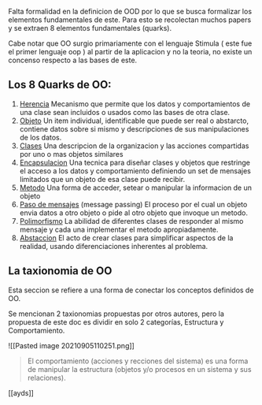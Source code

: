 Falta formalidad en la definicion de OOD por lo que se busca formalizar los elementos fundamentales de este. Para esto se recolectan muchos papers y se extraen 8 elementos fundamentales (quarks).

Cabe notar que OO surgio primariamente con el lenguaje Stimula ( este fue el primer lenguaje oop ) al partir de la aplicacion y no la teoria, no existe un concenso respecto a las bases de este. 

## Los 8 Quarks de OO:

1. <u>Herencia</u>
	Mecanismo que permite que los datos y comportamientos de una clase sean incluidos o usados como las bases de otra clase.
2. <u>Objeto</u>
	Un item individual, identificable que puede ser real o abstarcto, contiene datos sobre si mismo y descripciones de sus manipulaciones de los datos.
3. <u>Clases</u>
	Una descripcion de la organizacion y las acciones compartidas por uno o mas objetos similares
4.  <u>Encapsulacion</u>
	Una tecnica para diseñar clases y objetos que restringe el acceso a los datos y comportamiento definiendo un set de mensajes limitados que un objeto de esa clase puede recibir.
5.  <u>Metodo</u>
	Una forma de acceder, setear o manipular la informacion de un objeto
6.  <u>Paso de mensajes</u> (message passing)
	El proceso por el cual un objeto envia datos a otro objeto o pide al otro objeto que invoque un metodo.
7.  <u>Polimorfismo</u>
	La abilidad de diferentes clases de responder al mismo mensaje y cada una implementar el metodo apropiadamente.
8.  <u>Abstaccion</u>
	El acto de crear clases para simplificar aspectos de la realidad, usando diferenciaciones inherentes al problema.

## La taxionomia de OO
Esta seccion se refiere a una forma de conectar los conceptos definidos de OO.

Se mencionan 2 taxionomias propuestas por otros autores, pero la propuesta de este doc es dividir en solo 2 categorías, Estructura y Comportamiento.

![[Pasted image 20210905110251.png]]

>El comportamiento (acciones y recciones del sistema) es una forma de manipular la estructura (objetos y/o procesos en un sistema y sus relaciones).


[[ayds]]